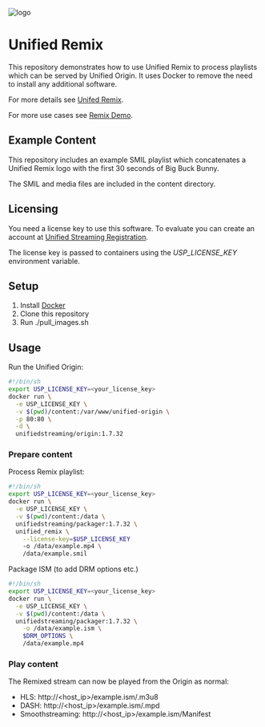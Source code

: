 ![logo](https://raw.githubusercontent.com/unifiedstreaming/origin/master/unifiedstreaming-logo-black.png)

# Unified Remix

This repository demonstrates how to use Unified Remix to process playlists which
can be served by Unified Origin. It uses Docker to remove the need to install
any additional software.

For more details see [Unifed Remix](http://www.unified-streaming.com/products/unified-remix).

For more use cases see [Remix Demo](http://demo.unified-remix.com/).

## Example Content

This repository includes an example SMIL playlist which concatenates a Unified
Remix logo with the first 30 seconds of Big Buck Bunny.

The SMIL and media files are included in the content directory.


## Licensing

You need a license key to use this software. To evaluate you can create an account at [Unified Streaming Registration](https://private.unified-streaming.com/register/).

The license key is passed to containers using the *USP_LICENSE_KEY* environment variable.


## Setup

1. Install [Docker](http://docker.io)
2. Clone this repository
3. Run ./pull_images.sh

## Usage

Run the Unified Origin:

```bash
#!/bin/sh
export USP_LICENSE_KEY=<your_license_key>
docker run \
  -e USP_LICENSE_KEY \
  -v $(pwd)/content:/var/www/unified-origin \
  -p 80:80 \
  -d \
  unifiedstreaming/origin:1.7.32
```

### Prepare content

Process Remix playlist:

```bash
#!/bin/sh
export USP_LICENSE_KEY=<your_license_key>
docker run \
  -e USP_LICENSE_KEY \
  -v $(pwd)/content:/data \
  unifiedstreaming/packager:1.7.32 \
  unified_remix \
    --license-key=$USP_LICENSE_KEY 
    -o /data/example.mp4 \
    /data/example.smil
```

Package ISM (to add DRM options etc.)

```bash
#!/bin/sh
export USP_LICENSE_KEY=<your_license_key>
docker run \
  -e USP_LICENSE_KEY \
  -v $(pwd)/content:/data \
  unifiedstreaming/packager:1.7.32 \
    -o /data/example.ism \
    $DRM_OPTIONS \
    /data/example.mp4
```

### Play content

The Remixed stream can now be played from the Origin as normal:

* HLS: http://<host_ip\>/example.ism/.m3u8
* DASH: http://<host_ip\>/example.ism/.mpd
* Smoothstreaming: http://<host_ip\>/example.ism/Manifest